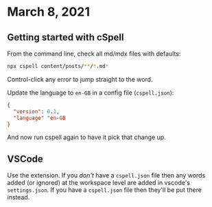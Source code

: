 # March 8, 2021

## Getting started with cSpell

From the command line, check all md/mdx files with defaults:

```bash
npx cspell content/posts/**/*.md*
```

Control-click any error to jump straight to the word.

Update the language to `en-GB` in a config file (`cspell.json`):

```json
{
  "version": 0.1,
  "language" "en-GB
}
```

And now run cspell again to have it pick that change up.

## VSCode

Use the extension. If you _don't_ have a `cspell.json` file then any words added (or ignored) at the workspace level are added in vscode's `settings.json`. If you have a `cspell.json` file then they'll be put there instead.
